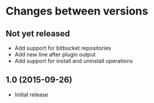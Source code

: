  # Changes between versions
 
 ## Not yet released
 
 * Add support for bitbucket repositories
 * Add new line after plugin output
 * Add support for install and uninstall operations
 
 ## 1.0 (2015-09-26)
 
 * Initial release
